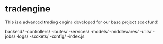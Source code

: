 # tradengine
This is a advanced trading engine developed for our base project scalefund! 

backend/
 -controllers/
 -routes/
 -services/
 -models/
 -middlewares/
 -utils/
 -jobs/
 -logs/
 -sockets/
 -config/
 -index.js
